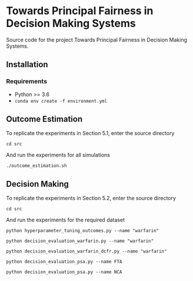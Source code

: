 # Towards Principal Fairness in Decision Making Systems

Source code for the project Towards Principal Fairness in Decision Making Systems.

## Installation
### Requirements

- Python >= 3.6
- `conda env create -f environment.yml`

## Outcome Estimation

To replicate the experiments in Section 5.1, enter the source directory

`cd src`

And run the experiments for all simulations

`./outcome_estimation.sh`

## Decision Making

To replicate the experiments in Section 5.2, enter the source directory

`cd src`

And run the experiments for the required dataset

`python hyperparameter_tuning_outcomes.py --name "warfarin"`

`python decision_evaluation_warfarin.py --name "warfarin"`

`python decision_evaluation_warfarin_dcfr.py --name "warfarin"`

`python decision_evaluation_psa.py --name FTA`

`python decision_evaluation_psa.py --name NCA`
